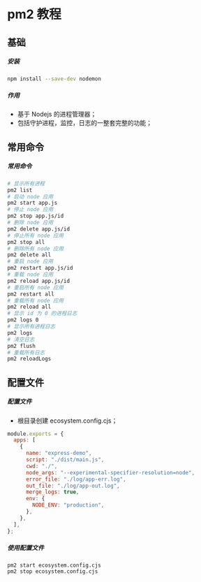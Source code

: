 # pm2 教程

## 基础

##### 安装

```bash
npm install --save-dev nodemon
```

##### 作用

- 基于 Nodejs 的进程管理器；
- 包括守护进程，监控，日志的一整套完整的功能；

## 常用命令

##### 常用命令

```bash
# 显示所有进程
pm2 list
# 启动 node 应用
pm2 start app.js
# 停止 node 应用
pm2 stop app.js/id
# 删除 node 应用
pm2 delete app.js/id
# 停止所有 node 应用
pm2 stop all
# 删除所有 node 应用
pm2 delete all
# 重启 node 应用
pm2 restart app.js/id
# 重载 node 应用
pm2 reload app.js/id
# 重启所有 node 应用
pm2 restart all
# 重载所有 node 应用
pm2 reload all
# 显示 id 为 0 的进程日志
pm2 logs 0
# 显示所有进程日志
pm2 logs
# 清空日志
pm2 flush
# 重载所有日志
pm2 reloadLogs
```

## 配置文件

##### 配置文件

- 根目录创建 ecosystem.config.cjs；

```javascript
module.exports = {
  apps: [
    {
      name: "express-demo",
      script: "./dist/main.js",
      cwd: "./",
      node_args: "--experimental-specifier-resolution=node",
      error_file: "./log/app-err.log",
      out_file: "./log/app-out.log",
      merge_logs: true,
      env: {
        NODE_ENV: "production",
      },
    },
  ],
};
```

##### 使用配置文件

```bash
pm2 start ecosystem.config.cjs
pm2 stop ecosystem.config.cjs
```
